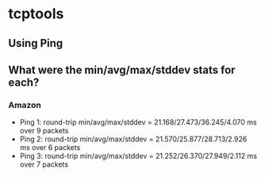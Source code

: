 # tcptools

## Using Ping
## What were the min/avg/max/stddev stats for each?
### Amazon
* Ping 1: round-trip min/avg/max/stddev = 21.168/27.473/36.245/4.070 ms over 9 packets
* Ping 2: round-trip min/avg/max/stddev = 21.570/25.877/28.713/2.926 ms over 6 packets
* Ping 3: round-trip min/avg/max/stddev = 21.252/26.370/27.949/2.112 ms over 7 packets
